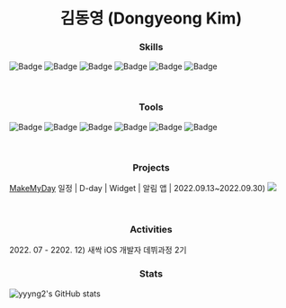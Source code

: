 <h1 align='center'>김동영 (Dongyeong Kim)</h1> 


<h3 align='center'> Skills </h3>

![Badge](https://img.shields.io/badge/Swift-222222.svg?style=flast&logo=Swift)
![Badge](https://img.shields.io/badge/SwiftUI-222222.svg?style=flast&logo=SwiftUI)
![Badge](https://img.shields.io/badge/UIKit-222222.svg?style=flast&logo=UIKit)
![Badge](https://img.shields.io/badge/RxSwift-222222.svg?style=flast&logo=ReactiveX)
![Badge](https://img.shields.io/badge/Realm-222222.svg?style=flast&logo=Realm)
![Badge](https://img.shields.io/badge/Firebase-222222.svg?style=flast&logo=Firebase)

<br>

<h3 align='center'> Tools </h3>

![Badge](https://img.shields.io/badge/Xcode-222222.svg?style=flast&logo=Xcode)
![Badge](https://img.shields.io/badge/GitHub-222222.svg?style=flast&logo=GitHub)
![Badge](https://img.shields.io/badge/Confluence-222222.svg?style=flast&logo=Confluence)
![Badge](https://img.shields.io/badge/Zoom-222222.svg?style=flast&logo=Zoom)
![Badge](https://img.shields.io/badge/Figma-222222.svg?style=flast&logo=Figma)
![Badge](https://img.shields.io/badge/Insomnia-222222.svg?style=flast&logo=Insomnia)

<br>

<h3 align='center'> Projects </h3>

[MakeMyDay](https://apple.co/3CFIPgM) 일정 | D-day | Widget | 알림 앱 | 2022.09.13~2022.09.30)
![](https://velog.velcdn.com/images/yyyng/post/46e60e57-c595-4919-a687-fdce79d31d00/image.png)

<br>

<h3 align='center'> Activities </h3>
2022. 07 - 2202. 12) 새싹 iOS 개발자 데뷔과정 2기 


<br>
<h3 align='center'> Stats </h3>

![yyyng2's GitHub stats](https://github-readme-stats.vercel.app/api?username=yyyng2&show_icons=true&theme=nord)

